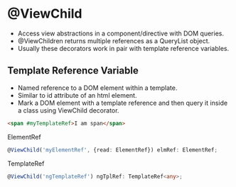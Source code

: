 # @ViewChild
- Access view abstractions in a component/directive with DOM queries.
- @ViewChildren returns multiple references as a QueryList object.
- Usually these decorators work in pair with template reference variables.

## Template Reference Variable
- Named reference to a DOM element within a template.
- Similar to id attribute of an html element.
- Mark a DOM element with a template reference and then query it inside a class using ViewChild decorator.
````html
<span #myTemplateRef>I am span</span>
````
ElementRef
````typescript
@ViewChild('myElementRef', {read: ElementRef}) elmRef: ElementRef;
````
TemplateRef
````typescript
@ViewChild('ngTemplateRef') ngTplRef: TemplateRef<any>;
````

